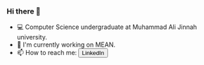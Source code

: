 ### Hi there 👋

- 💻 Computer Science undergraduate at Muhammad Ali Jinnah university.
- 🔭 I'm currently working on MEAN.
- 📫 How to reach me: <a href="https://www.linkedin.com/in/mustafa-jawed-48781b185/"><button>LinkedIn</button></a>


